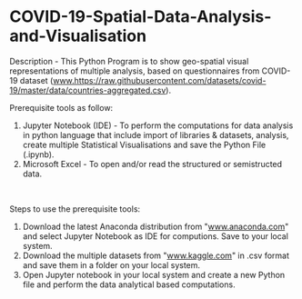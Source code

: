 # COVID-19-Spatial-Data-Analysis-and-Visualisation
Description - This Python Program is to show geo-spatial visual representations of multiple analysis, based on questionnaires from COVID-19 dataset (www.https://raw.githubusercontent.com/datasets/covid-19/master/data/countries-aggregated.csv).
<br/>

Prerequisite tools as follow:
1) Jupyter Notebook (IDE) - To perform the computations for data analysis in python language that include import of libraries & datasets, analysis, create multiple Statistical Visualisations and save the Python File (.ipynb).            
2) Microsoft Excel - To open and/or read the structured or semistructed data. 
<br/>

Steps to use the prerequisite tools:
1) Download the latest Anaconda distribution from "www.anaconda.com" and select Jupyter Notebook as IDE for computions. Save to your local system.
2) Download the multiple datasets from "www.kaggle.com" in .csv format and save them in a folder on your local system.
3) Open Jupyter notebook in your local system and create a new Python file and perform the data analytical based computations.
